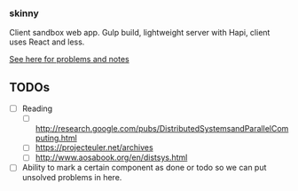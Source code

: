 ### skinny
Client sandbox web app. Gulp build, lightweight server with Hapi, client uses React and less.

[See here for problems and notes](questions/)

## TODOs
- [ ] Reading
  - [ ] http://research.google.com/pubs/DistributedSystemsandParallelComputing.html
  - [ ] https://projecteuler.net/archives
  - [ ] http://www.aosabook.org/en/distsys.html
- [ ] Ability to mark a certain component as done or todo so we can put unsolved problems in here.

